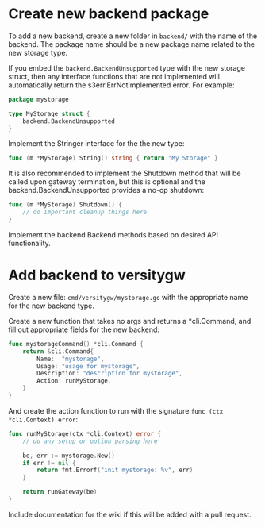# Create new backend package
To add a new backend, create a new folder in `backend/` with the name of the backend.  The package name should be a new package name related to the new storage type.

If you embed the `backend.BackendUnsupported` type with the new storage struct, then any interface functions that are not implemented will automatically return the s3err.ErrNotImplemented error.  For example:

```go
package mystorage

type MyStorage struct {
	backend.BackendUnsupported
}
```

Implement the Stringer interface for the the new type:

```go
func (m *MyStorage) String() string { return "My Storage" }
```

It is also recommended to implement the Shutdown method that will be called upon gateway termination, but this is optional and the backend.BackendUnsupported provides a no-op shutdown:

```go
func (m *MyStorage) Shutdown() {
	// do important cleanup things here
}
```

Implement the backend.Backend methods based on desired API functionality.

# Add backend to versitygw
Create a new file: `cmd/versitygw/mystorage.go` with the appropriate name for the new backend type.

Create a new function that takes no args and returns a *cli.Command, and fill out appropriate fields for the new backend:
```go
func mystorageCommand() *cli.Command {
	return &cli.Command{
		Name:  "mystorage",
		Usage: "usage for mystorage",
		Description: "description for mystorage",
		Action: runMyStorage,
	}
}
```

And create the action function to run with the signature `func (ctx *cli.Context) error`:
```go
func runMyStorage(ctx *cli.Context) error {
	// do any setup or option parsing here

	be, err := mystorage.New()
	if err != nil {
		return fmt.Errorf("init mystorage: %v", err)
	}

	return runGateway(be)
}
```

Include documentation for the wiki if this will be added with a pull request.